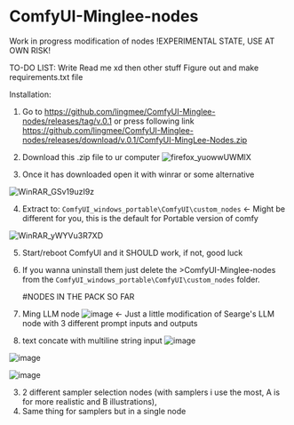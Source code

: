 # ComfyUI-Minglee-nodes
Work in progress modification of nodes
!EXPERIMENTAL STATE, USE AT OWN RISK!


TO-DO LIST: Write Read me xd then other stuff
Figure out and make requirements.txt file

Installation:
1. Go to https://github.com/lingmee/ComfyUI-Minglee-nodes/releases/tag/v.0.1 or press following link https://github.com/lingmee/ComfyUI-Minglee-nodes/releases/download/v.0.1/ComfyUI-MingLee-Nodes.zip
2. Download this .zip file to ur computer
![firefox_yuowwUWMlX](https://github.com/user-attachments/assets/2d186bb1-4799-4cf1-a7e9-ca71e3a6e310)

3. Once it has downloaded open it with winrar or some alternative 

![WinRAR_GSv19uzI9z](https://github.com/user-attachments/assets/68395f5b-5acb-4307-83ff-eeb55f29bb1a)

4. Extract to: ```ComfyUI_windows_portable\ComfyUI\custom_nodes``` <- Might be different for you, this is the default for Portable version of comfy


![WinRAR_yWYVu3R7XD](https://github.com/user-attachments/assets/ad68611a-c3fe-4245-967b-caa0b11f25e1)


5. Start/reboot ComfyUI and it SHOULD work, if not, good luck


6. If you wanna uninstall them just delete the >ComfyUI-Minglee-nodes from the ```ComfyUI_windows_portable\ComfyUI\custom_nodes``` folder.



      #NODES IN THE PACK SO FAR

1. Ming LLM node ![image](https://github.com/user-attachments/assets/98a5a7db-fb72-4df0-a8e1-950d39503b4c)   <- Just a little modification of Searge's LLM node with 3 different prompt inputs and outputs


1. text concate with multiline string input ![image](https://github.com/user-attachments/assets/8a88dc7d-65a6-4fd9-b285-70ac149a8604)



![image](https://github.com/user-attachments/assets/15b6a9e6-7834-4eac-a6ff-feff56cb4255)

![image](https://github.com/user-attachments/assets/00a3f8ee-a87b-4723-84c9-eb667f67a0c1)

3. 2 different sampler selection nodes (with samplers i use the most, A is for more realistic and B illustrations), 
4. Same thing for samplers but in a single node









